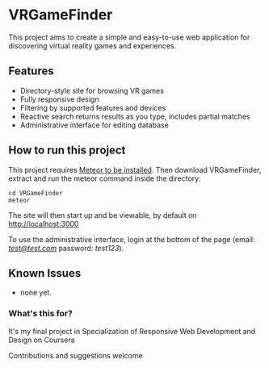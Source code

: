 ﻿# VRGameFinder

This project aims to create a simple and easy-to-use web application for discovering virtual reality games and experiences.

## Features

* Directory-style site for browsing VR games
* Fully responsive design
* Filtering by supported features and devices
* Reactive search returns results as you type, includes partial matches
* Administrative interface for editing database

## How to run this project

This project requires [Meteor to be installed](https://www.meteor.com/install). Then download VRGameFinder, extract and run the meteor command inside the directory:

```
cd VRGameFinder
meteor
```

The site will then start up and be viewable, by default on [http://localhost:3000](http://localhost:3000)

To use the administrative interface, login at the bottom of the page (email: *test@test.com* password: *test123*).

## Known Issues

* none yet.

### What's this for?
It's my final project in Specialization of Responsive Web Development and Design on Coursera

Contributions and suggestions welcome